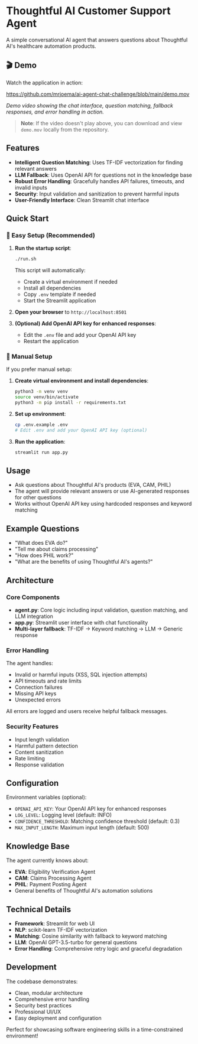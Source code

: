 # Thoughtful AI Customer Support Agent

A simple conversational AI agent that answers questions about Thoughtful AI's healthcare automation products.

## 🎬 Demo

Watch the application in action:

https://github.com/mrjoema/ai-agent-chat-challenge/blob/main/demo.mov

*Demo video showing the chat interface, question matching, fallback responses, and error handling in action.*

> **Note**: If the video doesn't play above, you can download and view `demo.mov` locally from the repository.

## Features

- **Intelligent Question Matching**: Uses TF-IDF vectorization for finding relevant answers
- **LLM Fallback**: Uses OpenAI API for questions not in the knowledge base
- **Robust Error Handling**: Gracefully handles API failures, timeouts, and invalid inputs
- **Security**: Input validation and sanitization to prevent harmful inputs
- **User-Friendly Interface**: Clean Streamlit chat interface

## Quick Start

### 🚀 Easy Setup (Recommended)

1. **Run the startup script**:
   ```bash
   ./run.sh
   ```

   This script will automatically:
   - Create a virtual environment if needed
   - Install all dependencies
   - Copy `.env` template if needed
   - Start the Streamlit application

2. **Open your browser** to `http://localhost:8501`

3. **(Optional) Add OpenAI API key for enhanced responses**:
   - Edit the `.env` file and add your OpenAI API key
   - Restart the application

### 🔧 Manual Setup

If you prefer manual setup:

1. **Create virtual environment and install dependencies**:
   ```bash
   python3 -m venv venv
   source venv/bin/activate
   python3 -m pip install -r requirements.txt
   ```

2. **Set up environment**:
   ```bash
   cp .env.example .env
   # Edit .env and add your OpenAI API key (optional)
   ```

3. **Run the application**:
   ```bash
   streamlit run app.py
   ```

## Usage

- Ask questions about Thoughtful AI's products (EVA, CAM, PHIL)
- The agent will provide relevant answers or use AI-generated responses for other questions
- Works without OpenAI API key using hardcoded responses and keyword matching

## Example Questions

- "What does EVA do?"
- "Tell me about claims processing"
- "How does PHIL work?"
- "What are the benefits of using Thoughtful AI's agents?"

## Architecture

### Core Components

- **agent.py**: Core logic including input validation, question matching, and LLM integration
- **app.py**: Streamlit user interface with chat functionality
- **Multi-layer fallback**: TF-IDF → Keyword matching → LLM → Generic response

### Error Handling

The agent handles:
- Invalid or harmful inputs (XSS, SQL injection attempts)
- API timeouts and rate limits
- Connection failures
- Missing API keys
- Unexpected errors

All errors are logged and users receive helpful fallback messages.

### Security Features

- Input length validation
- Harmful pattern detection
- Content sanitization
- Rate limiting
- Response validation

## Configuration

Environment variables (optional):
- `OPENAI_API_KEY`: Your OpenAI API key for enhanced responses
- `LOG_LEVEL`: Logging level (default: INFO)
- `CONFIDENCE_THRESHOLD`: Matching confidence threshold (default: 0.3)
- `MAX_INPUT_LENGTH`: Maximum input length (default: 500)

## Knowledge Base

The agent currently knows about:
- **EVA**: Eligibility Verification Agent
- **CAM**: Claims Processing Agent
- **PHIL**: Payment Posting Agent
- General benefits of Thoughtful AI's automation solutions

## Technical Details

- **Framework**: Streamlit for web UI
- **NLP**: scikit-learn TF-IDF vectorization
- **Matching**: Cosine similarity with fallback to keyword matching
- **LLM**: OpenAI GPT-3.5-turbo for general questions
- **Error Handling**: Comprehensive retry logic and graceful degradation

## Development

The codebase demonstrates:
- Clean, modular architecture
- Comprehensive error handling
- Security best practices
- Professional UI/UX
- Easy deployment and configuration

Perfect for showcasing software engineering skills in a time-constrained environment!